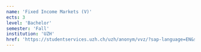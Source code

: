 ```yaml
---
name: 'Fixed Income Markets (V)'
ects: 3
level: 'Bachelor'
semester: 'Fall'
institution: 'UZH'
href: 'https://studentservices.uzh.ch/uzh/anonym/vvz/?sap-language=EN&sap-ui-language=EN#/details/2021/003/SM/50033721'
---
```

